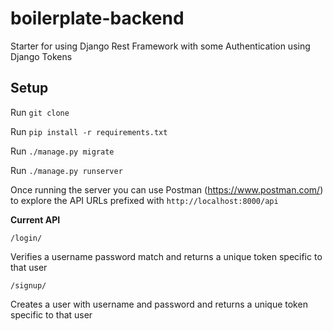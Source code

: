 # boilerplate-backend
Starter for using Django Rest Framework with some Authentication using Django Tokens

## Setup

Run `git clone`

Run `pip install -r requirements.txt`

Run `./manage.py migrate`

Run `./manage.py runserver`

Once running the server you can use Postman (https://www.postman.com/) to explore the API URLs prefixed with `http://localhost:8000/api`

**Current API**

`/login/`

Verifies a username password match and returns a unique token specific to that user

`/signup/`

Creates a user with username and password and returns a unique token specific to that user
